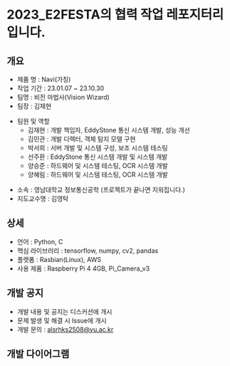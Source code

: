 # 2023_E2FESTA의 협력 작업 레포지터리입니다.

## 개요
 - 제품 명 : Navi(가칭)
 - 작업 기간 : 23.01.07 ~ 23.10.30
 - 팀명 : 비전 마법사(Vision Wizard)
 - 팀장 : 김재현
 + 팀원 및 역할
    + 김재현 : 개발 책임자, EddyStone 통신 시스템 개발, 성능 개선
    + 김민관 : 개발 디렉터, 객체 탐지 모델 구현
    + 박서희 : 서버 개발 및 시스템 구성, 보조 시스템 테스팅
    + 선주환 : EddyStone 통신 시스템 개발 및 시스템 개발
    + 양승준 : 하드웨어 및 시스템 테스팅, OCR 시스템 개발
    + 양혜림 : 하드웨어 및 시스템 테스팅, OCR 시스템 개발
 - 소속 : 영남대학교 정보통신공학 (프로젝트가 끝나면 지워집니다.)
 - 지도교수명 : 김영탁

## 상세
 - 언어 : Python, C
 - 핵심 라이브러리 : tensorflow, numpy, cv2, pandas
 - 플랫폼 : Rasbian(Linux), AWS
 - 사용 제품 : Raspberry Pi 4 4GB, Pi_Camera_v3
 
## 개발 공지
 - 개발 내용 및 공지는 디스커션에 개시
 - 문제 발생 및 해결 시 Issue에 개시
 - 개발 문의 : alsrhks2508@yu.ac.kr

## 개발 다이어그램



